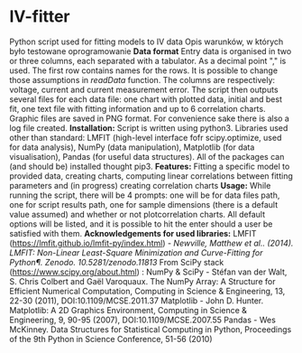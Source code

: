 # IV-fitter
Python script used for fitting models to IV data
Opis warunków, w których było testowane oprogramowanie
**Data format** 
Entry data is organised in two or three columns, each separated with a tabulator. As a decimal point "," is used. The first row contains names for the rows. It is possible to change those assumptions in _readData_ function. The columns are respectively: voltage, current and current measurement error.
The script then outputs several files for each data file: one chart with plotted data, initial and best fit, one text file with fitting information and up to 6 correlation charts. Graphic files are saved in PNG format.
For convenience sake there is also a log file created.
**Installation:** 
Script is written using python3. Libraries used other than standard: LMFIT (high-level interface fofr scipy.optimize, used for data analysis), NumPy (data manipulation), Matplotlib (for data visualisation), Pandas (for useful data structures).
All of the packages can (and should be) installed thought pip3.
**Features:** 
Fitting a specific model to provided data, creating charts, computing linear correlations between fitting parameters and (in progress) creating correlation charts
**Usage:**
While running the script, there will be 4 prompts: one will be for data files path, one for script results path, one for sample dimensions (there is a default value assumed) and whether or not plotcorrelation charts. All default options will be listed, and it is possible to hit the enter should a user be satisfied with them.
**Acknowledgements for used libraries:** 
LMFIT (https://lmfit.github.io/lmfit-py/index.html) - _Newville, Matthew et al.. (2014). LMFIT: Non-Linear Least-Square Minimization and Curve-Fitting for Python¶. Zenodo. 10.5281/zenodo.11813_
From SciPy stack (https://www.scipy.org/about.html) :
NumPy & SciPy - Stéfan van der Walt, S. Chris Colbert and Gaël Varoquaux. The NumPy Array: A Structure for Efficient Numerical Computation, Computing in Science & Engineering, 13, 22-30 (2011), DOI:10.1109/MCSE.2011.37
Matplotlib - John D. Hunter. Matplotlib: A 2D Graphics Environment, Computing in Science & Engineering, 9, 90-95 (2007), DOI:10.1109/MCSE.2007.55
Pandas - Wes McKinney. Data Structures for Statistical Computing in Python, Proceedings of the 9th Python in Science Conference, 51-56 (2010)